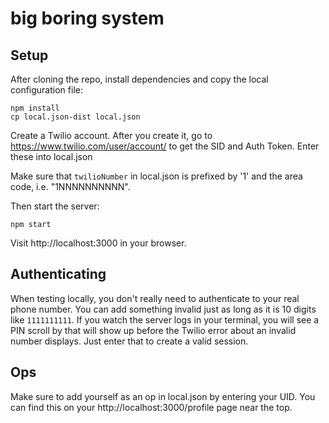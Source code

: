 # big boring system

## Setup

After cloning the repo, install dependencies and copy the local configuration file:

    npm install
    cp local.json-dist local.json

Create a Twilio account. After you create it, go to https://www.twilio.com/user/account/ to get the SID and Auth Token. Enter these into local.json

Make sure that `twilioNumber` in local.json is prefixed by '1' and the area
code, i.e. "1NNNNNNNNNN".

Then start the server:

    npm start

Visit http://localhost:3000 in your browser.

## Authenticating

When testing locally, you don't really need to authenticate to your real phone number. You can add something invalid just as long as it is 10 digits like `1111111111`. If you watch the server logs in your terminal, you will see a PIN scroll by that will show up before the Twilio error about an invalid number displays. Just enter that to create a valid session.

## Ops

Make sure to add yourself as an op in local.json by entering your UID. You can find this on your http://localhost:3000/profile page near the top.
